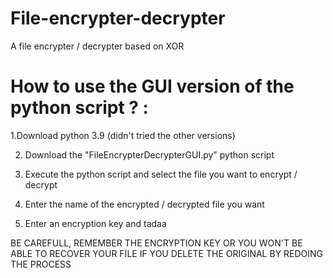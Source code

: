 # File-encrypter-decrypter
A file encrypter / decrypter based on XOR


# How to use the GUI version of the python script ? : 


1.Download python 3.9 (didn't tried the other versions)

2. Download the "FileEncrypterDecrypterGUI.py" python script

4. Execute the python script and select the file you want to encrypt / decrypt

6. Enter the name of the encrypted / decrypted file you want

8. Enter an encryption key and tadaa

BE CAREFULL, REMEMBER THE ENCRYPTION KEY OR YOU WON'T BE ABLE TO RECOVER YOUR FILE IF YOU DELETE THE ORIGINAL BY REDOING THE PROCESS
